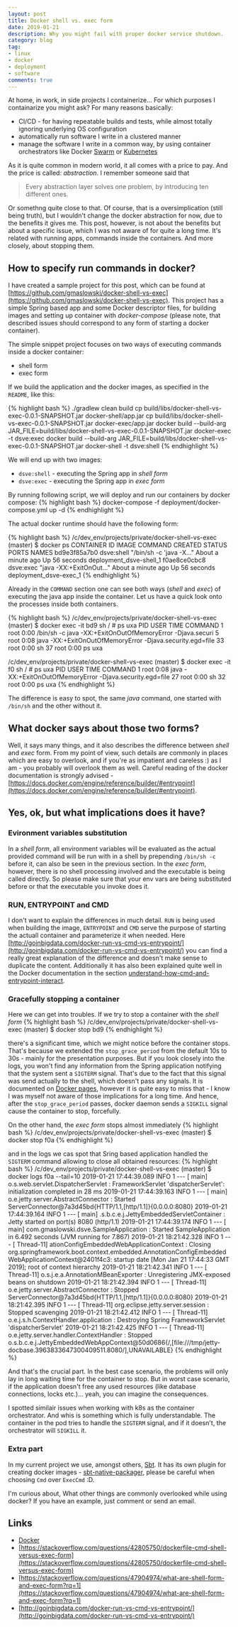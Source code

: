 ```yaml
---
layout: post
title: Docker shell vs. exec form
date: 2019-01-21
description: Why you might fail with proper docker service shutdown.
category: blog
tag:
- linux
- docker
- deployment
- software
comments: true
---
```


At home, in work, in side projects I containerize... For which purposes I containarize you might ask? For many reasons basically:
- CI/CD - for having repeatable builds and tests, while almost totally ignoring underlying OS configuration
- automatically run software I write in a clustered manner
- manage the software I write in a common way, by using container orchestrators like Docker [Swarm](https://docs.docker.com/engine/swarm/) or [Kubernetes](https://kubernetes.io/)

As it is quite common in modern world, it all comes with a price to pay. And the price is called: *abstraction*. I remember someone said that 
> Every abstraction layer solves one problem, by introducing ten different ones.

Or somethng quite close to that. Of course, that is a oversimplication (still being truth), but I wouldn't change the docker abstraction for now, due to the benefits it gives me. This post, however, is not about the benefits but about a specific issue, which I was not aware of for quite a long time. It's related with running apps, commands inside the containers. And more closely, about stopping them.

## How to specify run commands in docker?

I have created a sample project for this post, which can be found at [https://github.com/gmaslowski/docker-shell-vs-exec](https://github.com/gmaslowski/docker-shell-vs-exec). This project has a simple Spring based app and some Docker descriptor files, for building images and setting up container with *docker-compose* (please note, that described issues should correspond to any form of starting a docker container).

The simple snippet project focuses on two ways of executing commands inside a docker container:
- shell form
- exec form  

If we build the application and the docker images, as specified in the `README`, like this:

{% highlight bash %}
./gradlew clean build
cp build/libs/docker-shell-vs-exec-0.0.1-SNAPSHOT.jar docker-shell/app.jar
cp build/libs/docker-shell-vs-exec-0.0.1-SNAPSHOT.jar docker-exec/app.jar
docker build --build-arg JAR_FILE=build/libs/docker-shell-vs-exec-0.0.1-SNAPSHOT.jar docker-exec -t dsve:exec
docker build --build-arg JAR_FILE=build/libs/docker-shell-vs-exec-0.0.1-SNAPSHOT.jar docker-shell -t dsve:shell
{% endhighlight %}

We will end up with two images:
- `dsve:shell` - executing the Spring app in *shell form* 
- `dsve:exec` - executing the Spring app in *exec form* 

By running following script, we will deploy and run our containers by docker compose:
{% highlight bash %}
docker-compose -f deployment/docker-compose.yml up -d
{% endhighlight %}

The actual docker runtime should have the following form:

{% highlight bash %}
/c/dev_env/projects/private/docker-shell-vs-exec (master)
$ docker ps
CONTAINER ID        IMAGE               COMMAND                  CREATED              STATUS              PORTS               NAMES
bd9e3f85a7b0        dsve:shell          "/bin/sh -c 'java -X…"   About a minute ago   Up 56 seconds                           deployment_dsve-shell_1
f0ae8ce0cbc8        dsve:exec           "java -XX:+ExitOnOut…"   About a minute ago   Up 56 seconds                           deployment_dsve-exec_1
{% endhighlight %}

Already in the `COMMAND` section one can see both ways (*shell* and *exec*) of executing the java app inside the container. Let us have a quick look onto the processes inside both containers.

{% highlight bash %}
/c/dev_env/projects/private/docker-shell-vs-exec (master)
$ docker exec -it bd9 sh
/ # ps uxa
PID   USER     TIME   COMMAND
    1 root       0:00 /bin/sh -c java -XX:+ExitOnOutOfMemoryError -Djava.securi
    5 root       0:08 java -XX:+ExitOnOutOfMemoryError -Djava.security.egd=file
   33 root       0:00 sh
   37 root       0:00 ps uxa

/c/dev_env/projects/private/docker-shell-vs-exec (master)
$ docker exec -it f0 sh
/ # ps uxa
PID   USER     TIME   COMMAND
    1 root       0:08 java -XX:+ExitOnOutOfMemoryError -Djava.security.egd=file
   27 root       0:00 sh
   32 root       0:00 ps uxa
{% endhighlight %}

The difference is easy to spot, the same *java* command, one started with `/bin/sh` and the other without it. 

## What docker says about those two forms?
Well, it says many things, and it also describes the difference between *shell* and *exec* form. From my point of view, such details are commonly in places which are easy to overlook, and if you're as impatient and careless :) as I am - you probably will overlook them as well. Careful reading of the docker documentation is strongly advised - [https://docs.docker.com/engine/reference/builder/#entrypoint](https://docs.docker.com/engine/reference/builder/#entrypoint). 

## Yes, ok, but what implications does it have?

### Evironment variables substitution
In a *shell form*, all environment variables will be evaluated as the actual provided command will be run with in a shell by prepending `/bin/sh -c` before it, can also be seen in the previous section. In the *exec form*, however, there is no shell processing involved and the executable is being called directly. So please make sure that your env vars are being substituted before or that the executable you invoke does it.

### RUN, ENTRYPOINT and CMD
I don't want to explain the differences in much detail. `RUN` is being used when building the image, `ENTRYPOINT` and `CMD` serve the purpose of starting the actuall container and parameterize it when needed. Here [http://goinbigdata.com/docker-run-vs-cmd-vs-entrypoint/](http://goinbigdata.com/docker-run-vs-cmd-vs-entrypoint/) you can find a really great explanation of the difference and doesn't make sense to duplicate the content. Additionally it has also been explained quite well in the Docker documentation in the section [understand-how-cmd-and-entrypoint-interact](https://docs.docker.com/engine/reference/builder/#understand-how-cmd-and-entrypoint-interact).

### Gracefully stopping a container
Here we can get into troubles. If we try to stop a container with the *shell form* 
{% highlight bash %}
/c/dev_env/projects/private/docker-shell-vs-exec (master)
$ docker stop bd9
{% endhighlight %}

there's a significant time, which we might notice before the container stops. That's because we extended the `stop_grace_period` from the default 10s to 30s - mainly for the presentation purposes. But if you look closely into the logs, you won't find any information from the Spring application notifying that the system sent a `SIGTERM` signal. That's due to the fact that this signal was send actually to the shell, which doesn't pass any signals. It is documented on [Docker pages](https://docs.docker.com/engine/reference/builder/#entrypoint), however it is quite easy to miss that - I know I was myself not aware of those implications for a long time. And hence, after the `stop_grace_period` passes, docker daemon sends a `SIGKILL` signal cause the container to stop, forcefully. 

On the other hand, the *exec form* stops almost immediately
{% highlight bash %}
/c/dev_env/projects/private/docker-shell-vs-exec (master)
$ docker stop f0a
{% endhighlight %}

and in the logs we cas spot that Sring based application handled the `SIGTERM` command allowing to close all obtained resources:
{% highlight bash %}
/c/dev_env/projects/private/docker-shell-vs-exec (master)
$ docker logs f0a --tail=10
2019-01-21 17:44:39.089  INFO 1 --- [           main] o.s.web.servlet.DispatcherServlet        : FrameworkServlet 'dispatcherServlet': initialization completed in 28 ms
2019-01-21 17:44:39.163  INFO 1 --- [           main] o.e.jetty.server.AbstractConnector       : Started ServerConnector@7a3d45bd{HTTP/1.1,[http/1.1]}{0.0.0.0:8080}
2019-01-21 17:44:39.164  INFO 1 --- [           main] .s.b.c.e.j.JettyEmbeddedServletContainer : Jetty started on port(s) 8080 (http/1.1)
2019-01-21 17:44:39.174  INFO 1 --- [           main] com.gmaslowski.dsve.SampleApplication    : Started SampleApplication in 6.492 seconds (JVM running for 7.867)
2019-01-21 18:21:42.328  INFO 1 --- [      Thread-11] ationConfigEmbeddedWebApplicationContext : Closing org.springframework.boot.context.embedded.AnnotationConfigEmbeddedWebApplicationContext@2401f4c3: startup date [Mon Jan 21 17:44:33 GMT 2019]; root of context hierarchy
2019-01-21 18:21:42.341  INFO 1 --- [      Thread-11] o.s.j.e.a.AnnotationMBeanExporter        : Unregistering JMX-exposed beans on shutdown
2019-01-21 18:21:42.394  INFO 1 --- [      Thread-11] o.e.jetty.server.AbstractConnector       : Stopped ServerConnector@7a3d45bd{HTTP/1.1,[http/1.1]}{0.0.0.0:8080}
2019-01-21 18:21:42.395  INFO 1 --- [      Thread-11] org.eclipse.jetty.server.session         : Stopped scavenging
2019-01-21 18:21:42.412  INFO 1 --- [      Thread-11] o.e.j.s.h.ContextHandler.application     : Destroying Spring FrameworkServlet 'dispatcherServlet'
2019-01-21 18:21:42.425  INFO 1 --- [      Thread-11] o.e.jetty.server.handler.ContextHandler  : Stopped o.s.b.c.e.j.JettyEmbeddedWebAppContext@50d0686{/,[file:///tmp/jetty-docbase.3963833647300409511.8080/],UNAVAILABLE}
{% endhighlight %}

And that's the crucial part. In the best case scenario, the problems will only lay in long waiting time for the container to stop. But in worst case scenario, if the application doesn't free any used resources (like database connections, locks etc.)... yeah, you can imagine the consequences. 

I spotted similair issues when working with k8s as the container orchestrator. And whis is something which is fully understandable. The container in the pod tries to handle the `SIGTERM` signal, and if it doesn't, the orchestrator will `SIGKILL` it.  

### Extra part
In my current project we use, amongst others, [Sbt](https://www.scala-sbt.org/). It has its own plugin for creating docker images - [sbt-native-packager](https://www.scala-sbt.org/sbt-native-packager/formats/docker.html), please be careful when choosing `Cmd` over `ExecCmd` :D.

I'm curious about, What other things are commonly overlooked while using docker? If you have an example, just comment or send an email.

## Links
- [Docker](https://docker.com)
- [https://stackoverflow.com/questions/42805750/dockerfile-cmd-shell-versus-exec-form](https://stackoverflow.com/questions/42805750/dockerfile-cmd-shell-versus-exec-form)
- [https://stackoverflow.com/questions/47904974/what-are-shell-form-and-exec-form?rq=1](https://stackoverflow.com/questions/47904974/what-are-shell-form-and-exec-form?rq=1)
- [http://goinbigdata.com/docker-run-vs-cmd-vs-entrypoint/](http://goinbigdata.com/docker-run-vs-cmd-vs-entrypoint/)